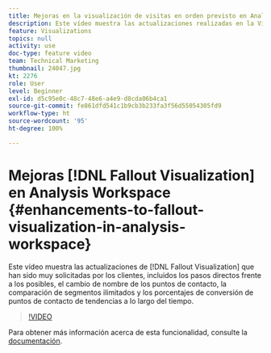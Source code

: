 ```yaml
---
title: Mejoras en la visualización de visitas en orden previsto en Analysis Workspace
description: Este vídeo muestra las actualizaciones realizadas en la Visualización de visitas en el orden previsto que los clientes han solicitado con gran frecuencia, incluidos los pasos directos frente a los posibles, el cambio de nombre de los puntos de contacto, la comparación de segmentos ilimitados y la tendencia de los porcentajes de conversión de puntos de contacto a lo largo del tiempo.
feature: Visualizations
topics: null
activity: use
doc-type: feature video
team: Technical Marketing
thumbnail: 24047.jpg
kt: 2276
role: User
level: Beginner
exl-id: d5c95e0c-48c7-48e6-a4e9-d8cda06b4ca1
source-git-commit: fe861dfd541c1b9cb3b233fa3f56d55054305fd9
workflow-type: ht
source-wordcount: '95'
ht-degree: 100%

---
```


# Mejoras [!DNL Fallout Visualization] en Analysis Workspace {#enhancements-to-fallout-visualization-in-analysis-workspace}

Este vídeo muestra las actualizaciones de [!DNL Fallout Visualization] que han sido muy solicitadas por los clientes, incluidos los pasos directos frente a los posibles, el cambio de nombre de los puntos de contacto, la comparación de segmentos ilimitados y los porcentajes de conversión de puntos de contacto de tendencias a lo largo del tiempo.

>[!VIDEO](https://video.tv.adobe.com/v/24047/?quality=12)

Para obtener más información acerca de esta funcionalidad, consulte la [documentación](https://experienceleague.adobe.com/docs/analytics/analyze/analysis-workspace/visualizations/fallout/fallout-flow.html?lang=es).
